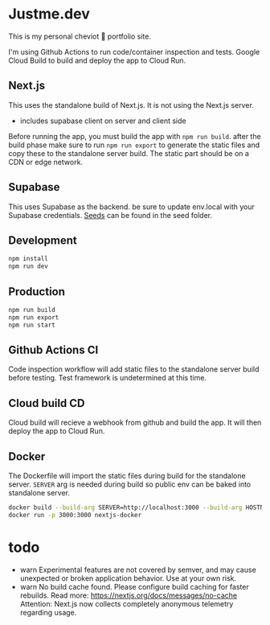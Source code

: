 # Justme.dev

This is my personal cheviot 🐑 portfolio site.

I'm using Github Actions to run code/container inspection and tests.
Google Cloud Build to build and deploy the app to Cloud Run.

## Next.js
This uses the standalone build of Next.js. It is not using the Next.js server.
- includes supabase client on server and client side

Before running the app, you must build the app with `npm run build`.
after the build phase make sure to run `npm run export` to generate the static files and copy these to the standalone server build. The static part should be on a CDN or edge network.

## Supabase
This uses Supabase as the backend. be sure to update env.local with your Supabase credentials. [Seeds](./seed/seed.sql) can be found in the seed folder.

## Development
```bash
npm install
npm run dev
```

## Production
```bash
npm run build
npm run export
npm run start
```

## Github Actions CI
Code inspection workflow will add static files to the standalone server build before testing.
Test framework is undetermined at this time.

## Cloud build CD
Cloud build will recieve a webhook from github and build the app. It will then deploy the app to Cloud Run.

## Docker
The Dockerfile will import the static files during build for the standalone server.
`SERVER` arg is needed during build so public env can be baked into standalone server.

```bash
docker build --build-arg SERVER=http://localhost:3000 --build-arg HOSTNAME=localhost:3000 -t nextjs-docker .
docker run -p 3000:3000 nextjs-docker
```

# todo
- warn Experimental features are not covered by semver, and may cause unexpected or broken application behavior. Use at your own risk.
- warn No build cache found. Please configure build caching for faster rebuilds. Read more: https://nextjs.org/docs/messages/no-cache
Attention: Next.js now collects completely anonymous telemetry regarding usage.
